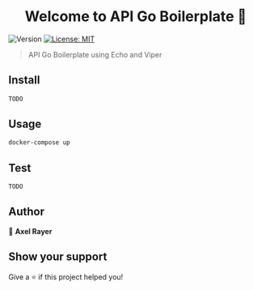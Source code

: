 <h1 align="center">Welcome to API Go Boilerplate 👋</h1>
<p>
  <img alt="Version" src="https://img.shields.io/badge/version-1-blue.svg?cacheSeconds=2592000" />
  <a href="#" target="_blank">
    <img alt="License: MIT" src="https://img.shields.io/badge/License-MIT-yellow.svg" />
  </a>
</p>

> API Go Boilerplate using Echo and Viper

## Install

```sh
TODO
```

## Usage

```sh
docker-compose up
```

## Test

```sh
TODO
```

## Author

👤 **Axel Rayer**


## Show your support

Give a ⭐️ if this project helped you!